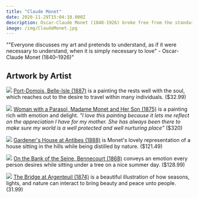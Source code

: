 ```yaml
---
title: "Claude Monet"
date: 2020-11-29T15:04:10.000Z
description: Oscar-Claude Monet (1840-1926) broke free from the standard of learning from old masters and became one of the founding fathers of impressionism. Monet's impressionistic artwork depicts his view of the worlds nature and the different themes of lighting and seasons it has to offer.
image: /img/ClaudeMonet.jpg
---
```

""Everyone discusses my art and pretends to understand, as if it were necessary to understand, when it is simply necessary to love" - Oscar-Claude Monet (1840–1926)"

## Artwork by Artist

![](/img/monet1.jpg)
[Port-Domois, Belle-Isle (1887)](https://www.etsy.com/listing/597991206/port-domois-painting-by-claude-monet-art?gpla=1&gao=1&&utm_source=google&utm_medium=cpc&utm_campaign=shopping_us_b-art_and_collectibles-prints-giclee&utm_custom1=_k_CjwKCAiAn7L-BRBbEiwAl9UtkFS8ciN16PTK4F1TkIVbJ3t2KTJJ7B152VnC2NE8njeAb3CZn_Rz5BoCoeQQAvD_BwE_k_&utm_content=go_1844702583_72372896360_346428993098_pla-354814757658_c__597991206_230800513&utm_custom2=1844702583&gclid=CjwKCAiAn7L-BRBbEiwAl9UtkFS8ciN16PTK4F1TkIVbJ3t2KTJJ7B152VnC2NE8njeAb3CZn_Rz5BoCoeQQAvD_BwE) is a painting the rests well with the soul, which reaches out to the desire to travel within many individuals. ($32.99)

![](/img/monet2.jpg)
[Woman with a Parasol, Madame Monet and Her Son (1875)](https://www.art.com/products/p52933264921-sa-i11472940/claude-monet-woman-with-a-parasol-madame-monet-and-her-son-1875.htm?RFID=217825&ProductTarget=832121193495&utm_medium=cpc&utm_source=google&utm_campaign=PLA&gclid=CjwKCAiAn7L-BRBbEiwAl9UtkJY_UP1OrjMUzZ4XrEADl8cq3fGfCUvsL6VixqJX4FCMmp25YVG9lBoCWMAQAvD_BwE) is a painting rich with emotion and delight. *"I love this painting because it lets me reflect on the appreciation I have for my mother. She has always been there to make sure my world is a well protected and well nurturing place"* ($320)

![](/img/monet3.jpg)
[Gardener's House at Antibes (1888)](https://www.framedart.com/monet/gardeners-house-at-antibes-1888-print-257442.htm?sku=R257442-AEAAAAGADM&source=GoogleAdwords&ad=R257442AEAAAAGADM_GoogleShopping&utm_source=google&utm_medium=cse&utm_term=R257442-AEAAAAGADM&gclid=CjwKCAiAn7L-BRBbEiwAl9UtkKA8R0FZBPEm98RgSSEu_lqpD93IefJomccwbaSbnbQrPWiQFGm_IxoCtI4QAvD_BwE) is Monet's lovely representation of a house sitting in the hills while being distilled by nature. ($121.49)

![](/img/monet4.jpg)
[On the Bank of the Seine, Bennecourt (1868)](https://www.greatbigcanvas.com/view/on-the-bank-of-the-seine-bennecourt,2577142/?gclid=CjwKCAiAn7L-BRBbEiwAl9UtkCe-qEcc0ax8rCkmV1zVfFN7FEVhv2rt9n5WAj0Pui6iWUHZ8bZm8RoCYJIQAvD_BwE) conveys an emotion every person desires while sitting under a tree on a nice summer day. ($128.99)

![](/img/monet5.jpg)
[The Bridge at Argenteuil (1874)](https://www.icanvas.com/canvas-print/the-bridge-at-argenteuil-bmn4261?utm_source=google&utm_medium=surfaces&utm_campaign=shopping%20feed&utm_content=free%20google%20shopping%20clicks&gclid=CjwKCAiAn7L-BRBbEiwAl9UtkCH_2fyXPYKdkIWz3NesLogAiNlqG0h1y9tk7uXwcSqF3yW73k2s1RoCTyMQAvD_BwE#1PC3-18x12) is a beautiful illustration of how seasons, lights, and nature can interact to bring beauty and peace unto people. (31.99)
